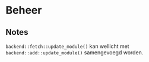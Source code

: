 # Beheer

## Notes

`backend::fetch::update_module()` kan wellicht met `backend::add::update_module()` samengevoegd worden.
